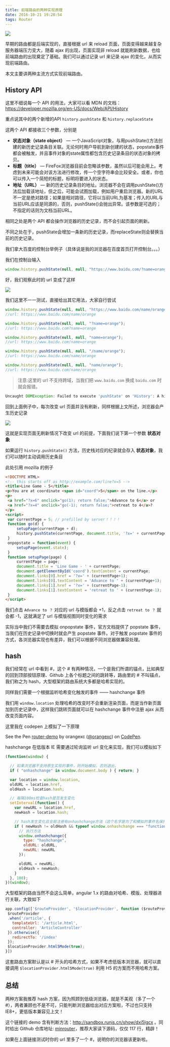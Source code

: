 ```yaml
---
title: 前端路由的两种实现原理
date: 2016-10-21 19:28:54
tags: Router
---
```


<!--
![](/uploads/前端路由的两种实现原理1.jpg)
-->

![](https://ws1.sinaimg.cn/large/005Yd2Thly1fl9jxqtdg7j31jk0lbx2j.jpg)

早期的路由都是后端实现的，直接根据 url 来 reload 页面，页面变得越来越复杂服务器端压力变大，随着 ajax 的出现，页面实现非 reload 就能刷新数据，也给前端路由的出现奠定了基础。我们可以通过记录 url 来记录 ajax 的变化，从而实现前端路由。

本文主要讲两种主流方式实现前端路由。

<!--more-->

## History API

这里不细说每一个 API 的用法，大家可以看 MDN 的文档：https://developer.mozilla.org/en-US/docs/Web/API/History

重点说其中的两个新增的API `history.pushState` 和 `history.replaceState`

这两个 API 都接收三个参数，分别是

* **状态对象（state object）** — 一个JavaScript对象，与用pushState()方法创建的新历史记录条目关联。无论何时用户导航到新创建的状态，popstate事件都会被触发，并且事件对象的state属性都包含历史记录条目的状态对象的拷贝。
* **标题（title）** — FireFox浏览器目前会忽略该参数，虽然以后可能会用上。考虑到未来可能会对该方法进行修改，传一个空字符串会比较安全。或者，你也可以传入一个简短的标题，标明将要进入的状态。
* **地址（URL）** — 新的历史记录条目的地址。浏览器不会在调用pushState()方法后加载该地址，但之后，可能会试图加载，例如用户重启浏览器。新的URL不一定是绝对路径；如果是相对路径，它将以当前URL为基准；传入的URL与当前URL应该是同源的，否则，pushState()会抛出异常。该参数是可选的；不指定的话则为文档当前URL。

相同之处是两个 API 都会操作浏览器的历史记录，而不会引起页面的刷新。

不同之处在于，pushState会增加一条新的历史记录，而replaceState则会替换当前的历史记录。

我们拿大百度的控制台举例子（具体说是我的浏览器在百度首页打开控制台。。。）

我们在控制台输入

```js
window.history.pushState(null, null, "https://www.baidu.com/?name=orange");
```

好，我们观察此时的 url 变成了这样

<!--
![](/uploads/前端路由的两种实现原理2.png)
-->

![](https://ws1.sinaimg.cn/large/005Yd2Thly1fl9jxqj7brj30xs03o752.jpg)

我们这里不一一测试，直接给出其它用法，大家自行尝试

```js
window.history.pushState(null, null, "https://www.baidu.com/name/orange");
//url: https://www.baidu.com/name/orange

window.history.pushState(null, null, "?name=orange");
//url: https://www.baidu.com?name=orange

window.history.pushState(null, null, "name=orange");
//url: https://www.baidu.com/name=orange

window.history.pushState(null, null, "/name/orange");
//url: https://www.baidu.com/name/orange

window.history.pushState(null, null, "name/orange");
//url: https://www.baidu.com/name/orange
```

> 注意:这里的 url 不支持跨域，当我们把 `www.baidu.com` 换成 `baidu.com` 时就会报错。

```js
Uncaught DOMException: Failed to execute 'pushState' on 'History': A history state object with URL 'https://baidu.com/?name=orange' cannot be created in a document with origin 'https://www.baidu.com' and URL 'https://www.baidu.com/?name=orange'.
```

回到上面例子中，每次改变 url 页面并没有刷新，同样根据上文所述，浏览器会产生历史记录

<!--
![](/uploads/前端路由的两种实现原理3.png)
-->

![](https://ws1.sinaimg.cn/large/005Yd2Thly1fl9jxqjb1rj31cw03g0td.jpg)

这就是实现页面无刷新情况下改变 url 的前提，下面我们说下第一个参数 **状态对象**

如果运行 `history.pushState()` 方法，历史栈对应的纪录就会存入 **状态对象**，我们可以随时主动调用历史条目

此处引用 mozilla 的例子

```html
<!DOCTYPE HTML>
<!-- this starts off as http://example.com/line?x=5 -->
<title>Line Game - 5</title>
<p>You are at coordinate <span id="coord">5</span> on the line.</p>
<p>
 <a href="?x=6" onclick="go(1); return false;">Advance to 6</a> or
 <a href="?x=4" onclick="go(-1); return false;">retreat to 4</a>?
</p>
<script>
 var currentPage = 5; // prefilled by server！！！！
 function go(d) {
     setupPage(currentPage + d);
     history.pushState(currentPage, document.title, '?x=' + currentPage);
 }
 onpopstate = function(event) {
     setupPage(event.state);
 }
 function setupPage(page) {
     currentPage = page;
     document.title = 'Line Game - ' + currentPage;
     document.getElementById('coord').textContent = currentPage;
     document.links[0].href = '?x=' + (currentPage+1);
     document.links[0].textContent = 'Advance to ' + (currentPage+1);
     document.links[1].href = '?x=' + (currentPage-1);
     document.links[1].textContent = 'retreat to ' + (currentPage-1);
 }
</script>
```

我们点击 `Advance to ？`  对应的 url 与模版都会 +1，反之点击 `retreat to ？` 就会都 -1，这就满足了 url 与模版视图同时变化的需求

实际当中我们不需要去模拟 onpopstate 事件，官方文档提供了 popstate 事件，当我们在历史记录中切换时就会产生 popstate 事件。对于触发 popstate 事件的方式，各浏览器实现也有差异，我们可以根据不同浏览器做兼容处理。

## hash

我们经常在 url 中看到 #，这个 # 有两种情况，一个是我们所谓的锚点，比如典型的回到顶部按钮原理、Github 上各个标题之间的跳转等，路由里的 # 不叫锚点，我们称之为 hash，大型框架的路由系统大多都是哈希实现的。

同样我们需要一个根据监听哈希变化触发的事件 —— hashchange 事件

我们用 `window.location` 处理哈希的改变时不会重新渲染页面，而是当作新页面加到历史记录中，这样我们跳转页面就可以在 hashchange 事件中注册 ajax 从而改变页面内容。

这里我在 codepen 上模拟了一下原理

<p data-height="300" data-theme-id="0" data-slug-hash="LRrxvP" data-default-tab="html,result" data-user="orangexc" data-embed-version="2" class="codepen">See the Pen <a href="http://codepen.io/orangexc/pen/LRrxvP/">router-demo</a> by orangexc (<a href="http://codepen.io/orangexc">@orangexc</a>) on <a href="http://codepen.io">CodePen</a>.</p>
<script async src="http://assets.codepen.io/assets/embed/ei.js"></script>

hashchange 在低版本 IE 需要通过轮询监听 url 变化来实现，我们可以模拟如下

```js
(function(window) {

  // 如果浏览器不支持原生实现的事件，则开始模拟，否则退出。
  if ( "onhashchange" in window.document.body ) { return; }

  var location = window.location,
  oldURL = location.href,
  oldHash = location.hash;

  // 每隔100ms检查hash是否发生变化
  setInterval(function() {
    var newURL = location.href,
    newHash = location.hash;

    // hash发生变化且全局注册有onhashchange方法（这个名字是为了和模拟的事件名保持统一）；
    if ( newHash != oldHash && typeof window.onhashchange === "function"  ) {
      // 执行方法
      window.onhashchange({
        type: "hashchange",
        oldURL: oldURL,
        newURL: newURL
      });

      oldURL = newURL;
      oldHash = newHash;
    }
  }, 100);
})(window);
```

大型框架的路由当然不会这么简单，angular 1.x 的路由对哈希、模版、处理器进行关联，大致如下

```js
app.config(['$routeProvider', '$locationProvider', function ($routeProvider, $locationProvider) {
 $routeProvider
 .when('/article', {
   templateUrl: '/article.html',
   controller: 'ArticleController'
 }).otherwise({
   redirectTo: '/index'
 });
 $locationProvider.html5Mode(true);
}])
```

这套路由方案默认是以 # 开头的哈希方式，如果不考虑低版本浏览器，就可以直接调用 `$locationProvider.html5Mode(true)` 利用 H5 的方案而不用哈希方案。

## 总结

两种方案我推荐 hash 方案，因为照顾到低级浏览器，就是不美观（多了一个 #），两者兼顾也不是不可，只能判断浏览器给出对应方案啦，不过也只支持 IE8+，更低版本兼容见上文！

这个链接的 demo 含有判断方法：http://sandbox.runjs.cn/show/dxi5lgcx 。同时给出 Github 仓库地址: [minrouter](https://github.com/cheft/minrouter)，推荐大家读下源码，仅仅 117 行，精辟！

如果在上面链接测试时你的 url 里多了一个 #，说明你的浏览器该更新啦。
